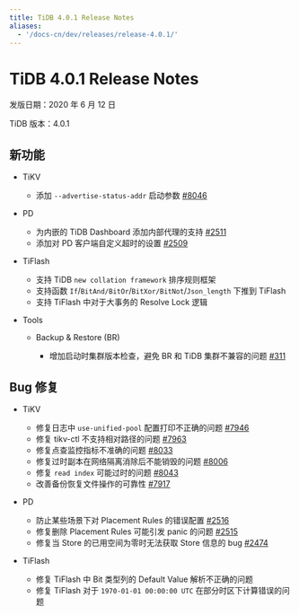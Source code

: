 ```yaml
---
title: TiDB 4.0.1 Release Notes
aliases:
  - '/docs-cn/dev/releases/release-4.0.1/'
---
```


# TiDB 4.0.1 Release Notes

发版日期：2020 年 6 月 12 日

TiDB 版本：4.0.1

## 新功能

+ TiKV

    - 添加 `--advertise-status-addr` 启动参数 [#8046](https://github.com/tikv/tikv/pull/8046)

+ PD

    - 为内嵌的 TiDB Dashboard 添加内部代理的支持 [#2511](https://github.com/pingcap/pd/pull/2511)
    - 添加对 PD 客户端自定义超时的设置 [#2509](https://github.com/pingcap/pd/pull/2509)

+ TiFlash

    - 支持 TiDB `new collation framework` 排序规则框架
    - 支持函数 `If`/`BitAnd/BitOr`/`BitXor/BitNot`/`Json_length` 下推到 TiFlash
    - 支持 TiFlash 中对于大事务的 Resolve Lock 逻辑

+ Tools

    - Backup & Restore (BR)

        * 增加启动时集群版本检查，避免 BR 和 TiDB 集群不兼容的问题 [#311](https://github.com/pingcap/br/pull/311)

## Bug 修复

+ TiKV

    - 修复日志中 `use-unified-pool` 配置打印不正确的问题 [#7946](https://github.com/tikv/tikv/pull/7946)
    - 修复 tikv-ctl 不支持相对路径的问题 [#7963](https://github.com/tikv/tikv/pull/7963)
    - 修复点查监控指标不准确的问题 [#8033](https://github.com/tikv/tikv/pull/8033)
    - 修复过时副本在网络隔离消除后不能销毁的问题 [#8006](https://github.com/tikv/tikv/pull/8006)
    - 修复 `read index` 可能过时的问题 [#8043](https://github.com/tikv/tikv/pull/8043)
    - 改善备份恢复文件操作的可靠性 [#7917](https://github.com/tikv/tikv/pull/7917)

+ PD

    - 防止某些场景下对 Placement Rules 的错误配置 [#2516](https://github.com/pingcap/pd/pull/2516)
    - 修复删除 Placement Rules 可能引发 panic 的问题 [#2515](https://github.com/pingcap/pd/pull/2515)
    - 修复当 Store 的已用空间为零时无法获取 Store 信息的 bug [#2474](https://github.com/pingcap/pd/pull/2474)

+ TiFlash

    - 修复 TiFlash 中 Bit 类型列的 Default Value 解析不正确的问题
    - 修复 TiFlash 对于 `1970-01-01 00:00:00 UTC` 在部分时区下计算错误的问题
